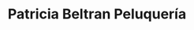 ---
title: "Patricia Beltran Peluquería"
url: /quito/patricia-beltran-peluqueria/
shop: peluquería
---